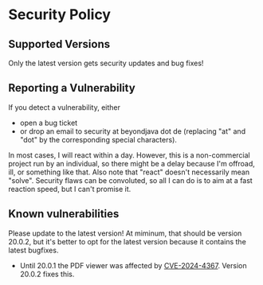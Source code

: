 # Security Policy

## Supported Versions

Only the latest version gets security updates and bug fixes!

## Reporting a Vulnerability

If you detect a vulnerability, either

- open a bug ticket
- or drop an email to security at beyondjava dot de (replacing "at" and "dot" by the corresponding special characters).

In most cases, I will react within a day. However, this is a non-commercial project run by an individual, so there might be a delay because I'm offroad, ill, or something like that. Also note that "react" doesn't necessarily mean "solve". Security flaws can be convoluted, so all I can do is to aim at a fast reaction speed, but I can't promise it.

## Known vulnerabilities

Please update to the latest version! At miminum, that should be version 20.0.2, but it's better to opt for the latest version because it contains the latest bugfixes.

- Until 20.0.1 the PDF viewer was affected by [CVE-2024-4367](https://github.com/advisories/GHSA-wgrm-67xf-hhpq). Version 20.0.2 fixes this.
